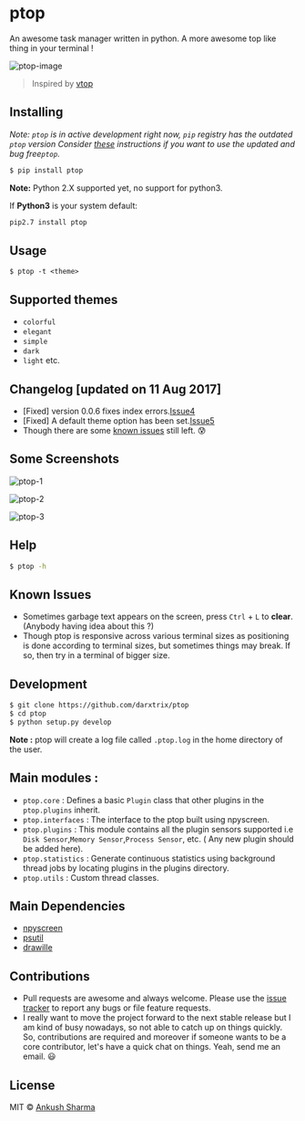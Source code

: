 # ptop

An awesome task manager written in python. A more awesome top like thing in your terminal !


![ptop-image](https://github.com/darxtrix/ptop/blob/master/docs/ptop.gif)


> Inspired by [vtop](https://github.com/MrRio/vtop)

## Installing

*Note: `ptop` is in active development right now, `pip` registry has the outdated `ptop` version Consider [these](https://github.com/darxtrix/ptop#development) instructions if you want to use the updated and bug free`ptop`.*

```bash
$ pip install ptop
```
**Note:** Python 2.X supported yet, no support for python3.

If **Python3** is your system default:

```bash
pip2.7 install ptop
```

## Usage

```
$ ptop -t <theme>
```


## Supported themes

- `colorful`     
- `elegant`    
- `simple`    
- `dark`   
- `light` etc.

## Changelog [updated on 11 Aug 2017]

- [Fixed] version 0.0.6 fixes index errors.[Issue4](https://github.com/darxtrix/ptop/issues/4)
- [Fixed] A default theme option has been set.[Issue5](https://github.com/darxtrix/ptop/issues/5)
- Though there are some [known issues](https://github.com/darxtrix/ptop#known-issues) still left. :cold_sweat:


## Some Screenshots

![ptop-1](https://github.com/darxtrix/ptop/blob/master/docs/ptop1.png)

![ptop-2](https://github.com/darxtrix/ptop/blob/master/docs/ptop.png)

![ptop-3](https://github.com/darxtrix/ptop/blob/master/docs/ptop2.png)


## Help

```bash
$ ptop -h
```


## Known Issues

- Sometimes garbage text appears on the screen, press `Ctrl` + `L` to **clear**. (Anybody having idea about this ?)
- Though ptop is responsive across various terminal sizes as positioning is done according to terminal sizes, but sometimes things may break. If so, then try in a terminal of bigger size.


## Development

```bash
$ git clone https://github.com/darxtrix/ptop
$ cd ptop   
$ python setup.py develop
```
**Note :** ptop will create a log file called `.ptop.log` in the home directory of the user.


## Main modules :
- `ptop.core` : Defines a basic `Plugin` class that other plugins in the `ptop.plugins` inherit.
- `ptop.interfaces` : The interface to the ptop built using npyscreen.
- `ptop.plugins` : This module contains all the plugin sensors supported i.e `Disk Sensor`,`Memory Sensor`,`Process Sensor`, etc. ( Any new plugin should be added here).
- `ptop.statistics` : Generate continuous statistics using background thread jobs by locating plugins in the plugins directory.
- `ptop.utils` : Custom thread classes.


## Main Dependencies
- [npyscreen](https://pypi.python.org/pypi/npyscreen)
- [psutil](https://pypi.python.org/pypi/psutil)
- [drawille](https://github.com/asciimoo/drawille)


## Contributions

- Pull requests are awesome and always welcome. Please use the [issue tracker](https://github.com/darxtrix/ptop/issues) to report any bugs or file feature requests.
- I really want to move the project forward to the next stable release but I am kind of busy nowadays, so not able to catch up on things quickly. So, contributions are required and moreover if someone wants to be a core contributor, let's have a quick chat on things. Yeah, send me an email. :smiley:


## License 

MIT © [Ankush Sharma](http://github.com/darxtrix)


